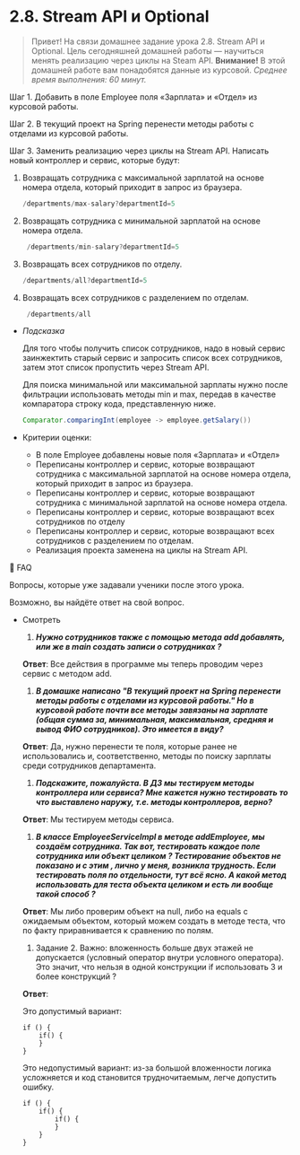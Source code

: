 # 2.8. **Stream API и Optional**

> Привет! На связи домашнее задание урока 2.8. Stream API и Optional.
Цель сегодняшней домашней работы — научиться менять реализацию через циклы на Steam API.
**Внимание!** В этой домашней работе вам понадобятся данные из курсовой.
*Среднее время выполнения: 60 минут.*
>

Шаг 1. Добавить в поле Employee поля «Зарплата» и «Отдел» из курсовой работы.

Шаг 2. В текущий проект на Spring перенести методы работы с отделами из курсовой работы.

Шаг 3. Заменить реализацию через циклы на Stream API. Написать новый контроллер и сервис, которые будут:

1. Возвращать сотрудника с максимальной зарплатой на основе номера отдела, который приходит в запрос из браузера.

    ```java
    /departments/max-salary?departmentId=5
    ```

2.  Возвращать сотрудника с минимальной зарплатой на основе номера отдела.

    ```java
     /departments/min-salary?departmentId=5 
    ```

3. Возвращать всех сотрудников по отделу.

    ```java
    /departments/all?departmentId=5
    ```

4. Возвращать всех сотрудников с разделением по отделам.

    ```java
     /departments/all
    ```


- *Подсказка*

  Для того чтобы получить список сотрудников, надо в новый сервис заинжектить старый сервис и запросить список всех сотрудников, затем этот список пропустить через Stream API.

  Для поиска минимальной или максимальной зарплаты нужно после фильтрации использовать методы min и max, передав в качестве компаратора строку кода, представленную ниже.

    ```java
    Comparator.comparingInt(employee -> employee.getSalary())
    ```

- Критерии оценки:
    - В поле Employee  добавлены новые поля «Зарплата» и «Отдел»
    - Переписаны контроллер и сервис, которые возвращают сотрудника с максимальной зарплатой на основе номера отдела, который приходит в запрос из браузера.
    - Переписаны контроллер и сервис, которые возвращают сотрудника с минимальной зарплатой на основе номера отдела.
    - Переписаны контроллер и сервис, которые возвращают всех сотрудников по отделу
    - Переписаны контроллер и сервис, которые возвращают всех сотрудников с разделением по отделам.
    - Реализация проекта заменена на циклы на Stream API.

🐝 FAQ

Вопросы, которые уже задавали ученики после этого урока.

Возможно, вы найдёте ответ на свой вопрос.

- Смотреть
    1. ***Нужно сотрудников также с помощью метода add добавлять, или же в main создать записи о сотрудниках ?***

  **Ответ**:  Все действия в программе  мы теперь проводим через сервис с методом add.

    1. ***В домашке написано "В текущий проект на Spring перенести методы работы с отделами из курсовой работы." Но в курсовой работе почти все методы завязаны на зарплате (общая сумма за, минимальная, максимальная, средняя и вывод ФИО сотрудников). Это имеется в виду?***

  **Ответ**: Да, нужно перенести те поля, которые ранее не использовались и, соответственно, методы по поиску зарплаты среди сотрудников департамента.

    1. ***Подскажите, пожалуйста. В ДЗ мы тестируем методы контроллера или сервиса? Мне кажется нужно тестировать то что выставлено наружу, т.е. методы контроллеров, верно?***

  **Ответ**: Мы тестируем методы сервиса.

    1. ***В классе EmployeeServiceImpl в методе addEmployee, мы создаём сотрудника. Так вот, тестировать каждое поле сотрудника или объект целиком ? Тестирование объектов не показано и с этим , лично у меня, возникла трудность. Если тестировать поля по отдельности, тут всё ясно. А какой метод использовать для теста объекта целиком и есть ли вообще такой способ ?***

  **Ответ**: Мы либо проверим объект на null, либо на equals с ожидаемым объектом, который можем создать в методе теста, что по факту приравнивается к сравнению по полям.

    1. Задание 2. Важно: вложенность больше двух этажей не допускается (условный оператор внутри условного оператора). Это значит, что нельзя в одной конструкции if использовать 3 и более конструкций ?

  **Ответ**:

  Это допустимый вариант:

    ```
    if () {
        if() {
        }
    }
    ```

  Это недопустимый вариант: из-за большой вложенности логика усложняется и код становится трудночитаемым, легче допустить ошибку.

    ```
    if () {
        if() {
            if() {
            }
        }
    }
    ```